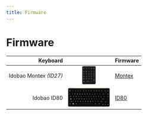 ```yaml
---
title: Firmware
---
```


# Firmware

| Keyboard               |                                                       | Firmware                 |
|-----------------------:|:-----------------------------------------------------:|:-------------------------|
| Idobao Montex *(ID27)* | <img src="../assets/img/idobao-id27.png" height="50"> | [Montex](id27.html)      |
| Idobao ID80            | <img src="../assets/img/idobao-id80.png" height="52"> | [ID80](id80.html)        |

<!--

| Idobao Abacus ID42     | <img src="../assets/img/idobao-id42.png" height="24"> | [Abacus ID42](id42.html) |
| Idobao ID75 *(Ortho)*  | <img src="../assets/img/idobao-id75.png" height="40"> | [ID75](id75.html)        |
| Idobao ID67            | <img src="../assets/img/idobao-id67.png" height="40"> | [ID67](id67.html)        |

| Idobao ID87 (TKL)      | <img src="../assets/img/idobao-id87.png" height="50"> | [ID87](id87.html)        |
| Idobao ID96            | <img src="../assets/img/idobao-id96.png" height="48"> | [ID96](id96.html)        |
-->
